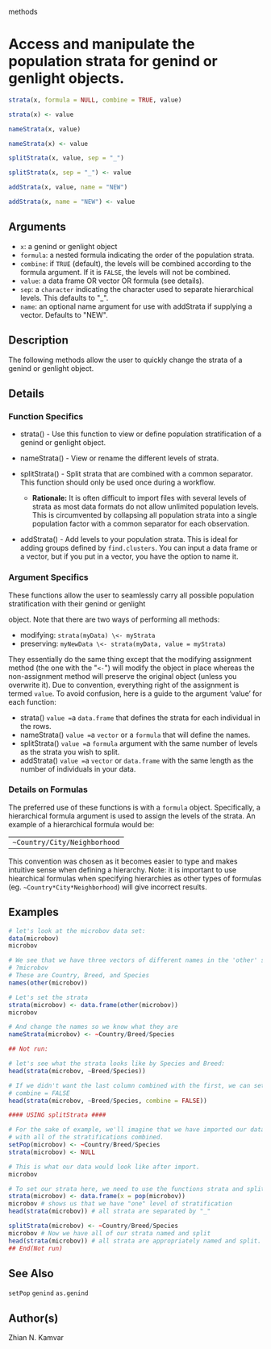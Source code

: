  methods

# Access and manipulate the population strata for genind or genlight objects.

```r
strata(x, formula = NULL, combine = TRUE, value)

strata(x) <- value

nameStrata(x, value)

nameStrata(x) <- value

splitStrata(x, value, sep = "_")

splitStrata(x, sep = "_") <- value

addStrata(x, value, name = "NEW")

addStrata(x, name = "NEW") <- value
```

## Arguments

- `x`: a genind or genlight object
- `formula`: a nested formula indicating the order of the population strata.
- `combine`: if `TRUE` (default), the levels will be combined according to the formula argument. If it is `FALSE`, the levels will not be combined.
- `value`: a data frame OR vector OR formula (see details).
- `sep`: a `character` indicating the character used to separate hierarchical levels. This defaults to "_".
- `name`: an optional name argument for use with addStrata if supplying a vector. Defaults to "NEW".

## Description

The following methods allow the user to quickly change the strata of a genind or genlight object.

## Details

### Function Specifics

 * strata() - Use this function to view or define population stratification of a genind or genlight object.
 * nameStrata() - View or rename the different levels of strata.
 * splitStrata() - Split strata that are combined with a common separator. This function should only be used once during a workflow.
   
    * **Rationale:** It is often difficult to import files with several levels of strata as most data formats do not allow unlimited population levels. This is circumvented by collapsing all population strata into a single population factor with a common separator for each observation.
 * addStrata() - Add levels to your population strata. This is ideal for adding groups defined by `find.clusters`. You can input a data frame or a vector, but if you put in a vector, you have the option to name it.

 

### Argument Specifics

 These functions allow the user to seamlessly carry all possible population stratification with their genind or genlight

object. Note that there are two ways of performing all methods:

 * modifying: `strata(myData) \<- myStrata`
 * preserving: `myNewData \<- strata(myData, value = myStrata)`

They essentially do the same thing except that the modifying assignment method (the one with the "`<-`") will modify the object in place whereas the non-assignment method will preserve the original object (unless you overwrite it). Due to convention, everything right of the assignment is termed `value`. To avoid confusion, here is a guide to the argument ‘value’ for each function:

 * strata() `value =`a `data.frame` that defines the strata for each individual in the rows.
 * nameStrata() `value =`a `vector` or a `formula` that will define the names.
 * splitStrata() `value =`a `formula` argument with the same number of levels as the strata you wish to split.
 * addStrata() `value =`a `vector` or `data.frame` with the same length as the number of individuals in your data.

 

### Details on Formulas

 The preferred use of these functions is with a `formula` object. Specifically, a hierarchical formula argument is used to assign the levels of the strata. An example of a hierarchical formula would be:

||
|--:|
|`~Country/City/Neighborhood`|

This convention was chosen as it becomes easier to type and makes intuitive sense when defining a hierarchy. Note: it is important to use hiearchical formulas when specifying hierarchies as other types of formulas (eg. `~Country*City*Neighborhood`) will give incorrect results.

## Examples

```r
# let's look at the microbov data set:
data(microbov)
microbov

# We see that we have three vectors of different names in the 'other' slot. 
# ?microbov
# These are Country, Breed, and Species
names(other(microbov))

# Let's set the strata
strata(microbov) <- data.frame(other(microbov))
microbov

# And change the names so we know what they are
nameStrata(microbov) <- ~Country/Breed/Species

## Not run:

# let's see what the strata looks like by Species and Breed:
head(strata(microbov, ~Breed/Species))

# If we didn't want the last column combined with the first, we can set
# combine = FALSE
head(strata(microbov, ~Breed/Species, combine = FALSE))

#### USING splitStrata ####

# For the sake of example, we'll imagine that we have imported our data set
# with all of the stratifications combined. 
setPop(microbov) <- ~Country/Breed/Species
strata(microbov) <- NULL

# This is what our data would look like after import.
microbov

# To set our strata here, we need to use the functions strata and splitStrata
strata(microbov) <- data.frame(x = pop(microbov))
microbov # shows us that we have "one" level of stratification
head(strata(microbov)) # all strata are separated by "_"

splitStrata(microbov) <- ~Country/Breed/Species
microbov # Now we have all of our strata named and split
head(strata(microbov)) # all strata are appropriately named and split.
## End(Not run)
```

## See Also

`setPop` `genind` `as.genind`

## Author(s)

Zhian N. Kamvar




